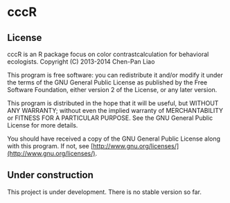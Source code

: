 cccR
====

License
----

cccR is an R package focus on color contrastcalculation for behavioral
ecologists.
Copyright (C) 2013-2014  Chen-Pan Liao

This program is free software: you can redistribute it and/or modify
it under the terms of the GNU General Public License as published by
the Free Software Foundation, either version 2 of the License, or
any later version.

This program is distributed in the hope that it will be useful,
but WITHOUT ANY WARRANTY; without even the implied warranty of
MERCHANTABILITY or FITNESS FOR A PARTICULAR PURPOSE.  See the
GNU General Public License for more details.

You should have received a copy of the GNU General Public License
along with this program.  If not, see [http://www.gnu.org/licenses/](http://www.gnu.org/licenses/).


Under construction
----

This project is under development. There is no stable version so far.
